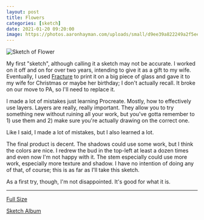```yaml
---
layout: post
title: Flowers
categories: [sketch]
date: 2021-01-20 09:20:00
image: https://photos.aaronhayman.com/uploads/small/d9ee39a822249a2f5ee3a233dae1ac8b@2x.png
---
```


![Sketch of Flower](https://photos.aaronhayman.com/uploads/medium/d9ee39a822249a2f5ee3a233dae1ac8b@2x.png)

<!--start-->

My first "sketch", although calling it a sketch may not be accurate. I worked on it off and on for over two years, intending to give it as a gift to my wife. Eventually, I used [Fracture](https://fractureme.com) to print it on a big piece of glass and gave it to my wife for Christmas or maybe her birthday; I don't actually recall. It broke on our move to PA, so I'll need to replace it.

I made a lot of mistakes just learning Procreate. Mostly, how to effectively use layers. Layers are really, really important. They allow you to try something new without ruining all your work, but you've gotta remember to 1) use them and 2) make sure you're actually drawing on the correct one.

Like I said, I made a lot of mistakes, but I also learned a lot.

The final product is decent. The shadows could use some work, but I think the colors are nice. I redrew the bud in the top-left at least a dozen times and even now I'm not happy with it. The stem especially could use more work, especially more texture and shadow. I have no intention of doing any of that, of course; this is as far as I'll take this sketch.

As a first try, though, I'm not disappointed. It's good for what it is.

<!--more-->

---

[Full Size](https://photos.aaronhayman.com/view?p=16113400183553)

[Sketch Album](https://photos.aaronhayman.com/r/16113393858894)
